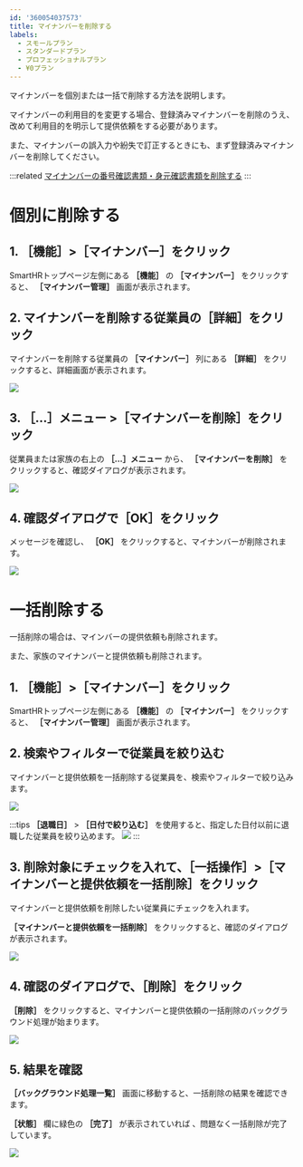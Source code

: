 ```yaml
---
id: '360054037573'
title: マイナンバーを削除する
labels:
  - スモールプラン
  - スタンダードプラン
  - プロフェッショナルプラン
  - ¥0プラン
---
```

マイナンバーを個別または一括で削除する方法を説明します。

マイナンバーの利用目的を変更する場合、登録済みマイナンバーを削除のうえ、改めて利用目的を明示して提供依頼をする必要があります。

また、マイナンバーの誤入力や紛失で訂正するときにも、まず登録済みマイナンバーを削除してください。

:::related
[マイナンバーの番号確認書類・身元確認書類を削除する](https://knowledge.smarthr.jp/hc/ja/articles/4404156802457)
:::

# 個別に削除する

## 1\. ［機能］>［マイナンバー］をクリック

SmartHRトップページ左側にある **［機能］** の **［マイナンバー］** をクリックすると、 **［マイナンバー管理］** 画面が表示されます。

## 2\. マイナンバーを削除する従業員の［詳細］をクリック

マイナンバーを削除する従業員の **［マイナンバー］** 列にある **［詳細］** をクリックすると、詳細画面が表示されます。

![](./my_number_delete_01.png)

## 3\. ［…］メニュー >［マイナンバーを削除］をクリック

従業員または家族の右上の **［…］メニュー**  から、 **［マイナンバーを削除］** をクリックすると、確認ダイアログが表示されます。

![](./mynum_02.png)

## 4\. 確認ダイアログで［OK］をクリック

メッセージを確認し、 **［OK］** をクリックすると、マイナンバーが削除されます。

![](./mynum_03.png)

# 一括削除する

一括削除の場合は、マインバーの提供依頼も削除されます。

また、家族のマイナンバーと提供依頼も削除されます。

## 1\. ［機能］>［マイナンバー］をクリック

SmartHRトップページ左側にある **［機能］** の **［マイナンバー］** をクリックすると、 **［マイナンバー管理］** 画面が表示されます。

## 2\. 検索やフィルターで従業員を絞り込む

マイナンバーと提供依頼を一括削除する従業員を、検索やフィルターで絞り込みます。

![](./my_number_bulk_delete_new_01.png)

:::tips
 **［退職日］** \> **［日付で絞り込む］** を使用すると、指定した日付以前に退職した従業員を絞り込めます。
![](./my_number_bulk_delete_06.png)
:::

## 3\. 削除対象にチェックを入れて、［一括操作］>［マイナンバーと提供依頼を一括削除］をクリック

マイナンバーと提供依頼を削除したい従業員にチェックを入れます。

 **［マイナンバーと提供依頼を一括削除］** をクリックすると、確認のダイアログが表示されます。

![](./my_number_bulk_delete_new_02.png)

## 4\. 確認のダイアログで、［削除］をクリック

 **［削除］** をクリックすると、マイナンバーと提供依頼の一括削除のバックグラウンド処理が始まります。

![](./my_number_bulk_delete_03.png)

## 5\. 結果を確認

 **［バックグラウンド処理一覧］** 画面に移動すると、一括削除の結果を確認できます。

 **［状態］** 欄に緑色の **［完了］** が表示されていれば 、問題なく一括削除が完了しています。

![](./my_number_bulk_delete_05.png)
